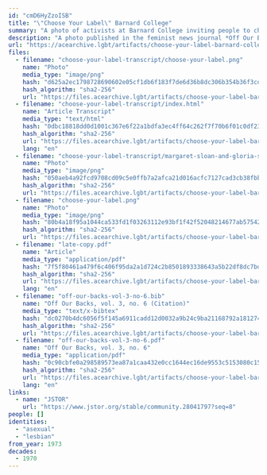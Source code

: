```yaml
---
id: "cmD6HyZzoISB"
title: "\"Choose Your Label\" Barnard College"
summary: "A photo of activists at Barnard College inviting people to choose their own label"
description: "A photo published in the feminist news journal *Off Our Backs* depicting activists at Barnard College inviting people to choose their own label, with \"asexual\" as one of the options"
url: "https://acearchive.lgbt/artifacts/choose-your-label-barnard-college"
files:
  - filename: "choose-your-label-transcript/choose-your-label.png"
    name: "Photo"
    media_type: "image/png"
    hash: "d625a2ec1798728690602e05cf1db6f183f7de6d36b8dc306b354b36f3cd747f"
    hash_algorithm: "sha2-256"
    url: "https://files.acearchive.lgbt/artifacts/choose-your-label-barnard-college/choose-your-label-transcript/choose-your-label.png"
  - filename: "choose-your-label-transcript/index.html"
    name: "Article Transcript"
    media_type: "text/html"
    hash: "0dbc18818dd0d1001c367e6f22a1bdfa3ec4ff64c262f7f70b6f01c0df23e9e6"
    hash_algorithm: "sha2-256"
    url: "https://files.acearchive.lgbt/artifacts/choose-your-label-barnard-college/choose-your-label-transcript/index.html"
    lang: "en"
  - filename: "choose-your-label-transcript/margaret-sloan-and-gloria-steinem.png"
    name: "Photo"
    media_type: "image/png"
    hash: "050aeb4a92fcd9708cd09c5e0ffb7a2afca21d016acfc7127cad3cb38fbb89d6"
    hash_algorithm: "sha2-256"
    url: "https://files.acearchive.lgbt/artifacts/choose-your-label-barnard-college/choose-your-label-transcript/margaret-sloan-and-gloria-steinem.png"
  - filename: "choose-your-label.png"
    name: "Photo"
    media_type: "image/png"
    hash: "80b4a18f95a1044ca533fd1f03263112e93bf1f42f52048214677ab57542b7eb"
    hash_algorithm: "sha2-256"
    url: "https://files.acearchive.lgbt/artifacts/choose-your-label-barnard-college/choose-your-label.png"
  - filename: "late-copy.pdf"
    name: "Article"
    media_type: "application/pdf"
    hash: "7f5f80461a479f6c406f95da2a1d724c2b8501893338643a5b22df8dc7bd4867"
    hash_algorithm: "sha2-256"
    url: "https://files.acearchive.lgbt/artifacts/choose-your-label-barnard-college/late-copy.pdf"
    lang: "en"
  - filename: "off-our-backs-vol-3-no-6.bib"
    name: "Off Our Backs, vol. 3, no. 6 (Citation)"
    media_type: "text/x-bibtex"
    hash: "dc0270b4dc6056f5f145a6911cadd12d0032a9b24c9ba21168792a18127496ed"
    hash_algorithm: "sha2-256"
    url: "https://files.acearchive.lgbt/artifacts/choose-your-label-barnard-college/off-our-backs-vol-3-no-6.bib"
  - filename: "off-our-backs-vol-3-no-6.pdf"
    name: "Off Our Backs, vol. 3, no. 6"
    media_type: "application/pdf"
    hash: "0c90cbfe0a298589573ea87a1caa432e0cc1644ec16de9553c5153080c15a266"
    hash_algorithm: "sha2-256"
    url: "https://files.acearchive.lgbt/artifacts/choose-your-label-barnard-college/off-our-backs-vol-3-no-6.pdf"
    lang: "en"
links:
  - name: "JSTOR"
    url: "https://www.jstor.org/stable/community.28041797?seq=8"
people: []
identities:
  - "asexual"
  - "lesbian"
from_year: 1973
decades:
  - 1970
---
```


